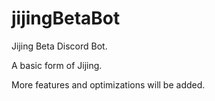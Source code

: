 # jijingBetaBot
Jijing Beta Discord Bot.

A basic form of Jijing. 

More features and optimizations will be added.
